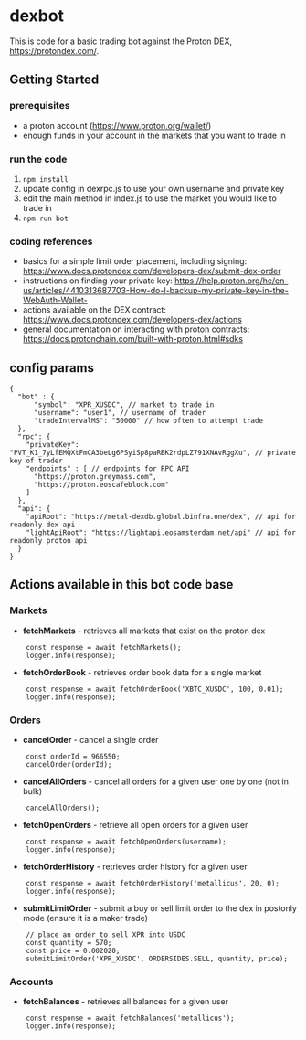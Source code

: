 # dexbot

This is code for a basic trading bot against the Proton DEX, https://protondex.com/.

## Getting Started

### prerequisites
- a proton account (https://www.proton.org/wallet/)
- enough funds in your account in the markets that you want to trade in

### run the code
1. `npm install`
1. update config in dexrpc.js to use your own username and private key
1. edit the main method in index.js to use the market you would like to trade in
1. `npm run bot`

### coding references
- basics for a simple limit order placement, including signing: https://www.docs.protondex.com/developers-dex/submit-dex-order
- instructions on finding your private key: https://help.proton.org/hc/en-us/articles/4410313687703-How-do-I-backup-my-private-key-in-the-WebAuth-Wallet-
- actions available on the DEX contract: https://www.docs.protondex.com/developers-dex/actions
- general documentation on interacting with proton contracts: https://docs.protonchain.com/built-with-proton.html#sdks

## config params
```
{
  "bot" : {
      "symbol": "XPR_XUSDC", // market to trade in
      "username": "user1", // username of trader
      "tradeIntervalMS": "50000" // how often to attempt trade
  },
  "rpc": {
    "privateKey": "PVT_K1_7yLfEMQXtFmCA3beLg6PSyiSp8paRBK2rdpLZ791XNAvRggXu", // private key of trader
    "endpoints" : [ // endpoints for RPC API
      "https://proton.greymass.com",
      "https://proton.eoscafeblock.com"
    ]
  },
  "api": {
    "apiRoot": "https://metal-dexdb.global.binfra.one/dex", // api for readonly dex api
    "lightApiRoot": "https://lightapi.eosamsterdam.net/api" // api for readonly proton api
  }
}
```

## Actions available in this bot code base

### Markets
- **fetchMarkets** - retrieves all markets that exist on the proton dex
```
    const response = await fetchMarkets();
    logger.info(response);
```
- **fetchOrderBook** - retrieves order book data for a single market
```
    const response = await fetchOrderBook('XBTC_XUSDC', 100, 0.01);
    logger.info(response);
```

### Orders
- **cancelOrder** - cancel a single order
```
    const orderId = 966550;
    cancelOrder(orderId);
```
- **cancelAllOrders** - cancel all orders for a given user one by one (not in bulk)
```
    cancelAllOrders();
```
- **fetchOpenOrders** - retrieve all open orders for a given user
```
    const response = await fetchOpenOrders(username);
    logger.info(response);
```
- **fetchOrderHistory** - retrieves order history for a given user
```
    const response = await fetchOrderHistory('metallicus', 20, 0);
    logger.info(response);
```
- **submitLimitOrder** - submit a buy or sell limit order to the dex in postonly mode (ensure it is a maker trade)
```
    // place an order to sell XPR into USDC
    const quantity = 570;
    const price = 0.002020;
    submitLimitOrder('XPR_XUSDC', ORDERSIDES.SELL, quantity, price);
```

### Accounts
- **fetchBalances** - retrieves all balances for a given user
```    
    const response = await fetchBalances('metallicus');
    logger.info(response);
```
